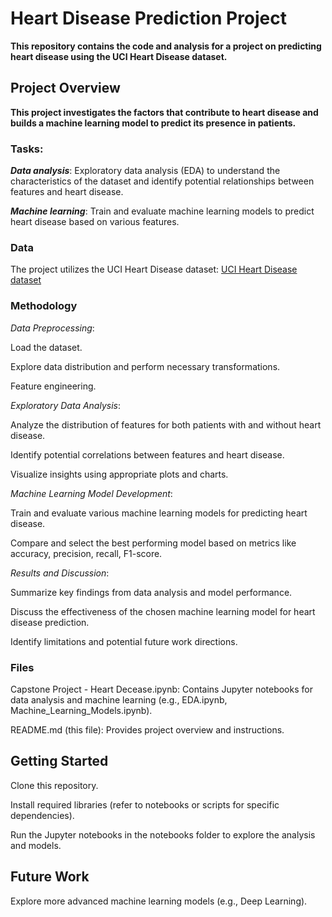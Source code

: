 # Heart Disease Prediction Project
**This repository contains the code and analysis for a project on predicting heart disease using the UCI Heart Disease dataset.**

## Project Overview
**This project investigates the factors that contribute to heart disease and builds a machine learning model to predict its presence in patients.**

### Tasks:

***Data analysis***: Exploratory data analysis (EDA) to understand the characteristics of the dataset and identify potential relationships between features and heart disease.

***Machine learning***: Train and evaluate machine learning models to predict heart disease based on various features.

### Data

The project utilizes the UCI Heart Disease dataset: [UCI Heart Disease dataset](https://archive.ics.uci.edu/dataset/45/heart+disease)

### Methodology

*Data Preprocessing*:

Load the dataset.

Explore data distribution and perform necessary transformations.

Feature engineering.

*Exploratory Data Analysis*:

Analyze the distribution of features for both patients with and without heart disease.

Identify potential correlations between features and heart disease.

Visualize insights using appropriate plots and charts.

*Machine Learning Model Development*:

Train and evaluate various machine learning models for predicting heart disease.

Compare and select the best performing model based on metrics like accuracy, precision, recall, F1-score.

*Results and Discussion*:

Summarize key findings from data analysis and model performance.

Discuss the effectiveness of the chosen machine learning model for heart disease prediction.

Identify limitations and potential future work directions.

### Files

Capstone Project - Heart Decease.ipynb: Contains Jupyter notebooks for data analysis and machine learning (e.g., EDA.ipynb, Machine_Learning_Models.ipynb).

README.md (this file): Provides project overview and instructions.

## Getting Started

Clone this repository.

Install required libraries (refer to notebooks or scripts for specific dependencies).

Run the Jupyter notebooks in the notebooks folder to explore the analysis and models.

## Future Work

Explore more advanced machine learning models (e.g., Deep Learning).
